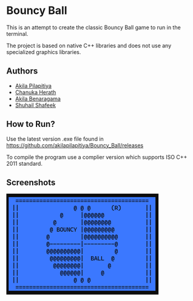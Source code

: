 
# Bouncy Ball

This is an attempt to create the classic Bouncy Ball game to run in the terminal. 

The project is based on native C++ libraries and does not use any specialized graphics libraries.


## Authors

- [Akila Pilapitiya](https://github.com/akilapilapitiya)
- [Chanuka Herath](https://github.com/herathhmmc)
- [Akila Benaragama](https://github.com/Benaragama-003)
- [Shuhail Shafeek](https://github.com/Shuhail-hub)

## How to Run?

Use the latest version .exe file found in https://github.com/akilapilapitiya/Bouncy_Ball/releases

To compile the program use a complier version which supports ISO C++ 2011 standard.


## Screenshots

![Logo Design](https://github.com/akilapilapitiya/Bouncy_Ball/blob/main/Screenshots/logoDesign.png)



